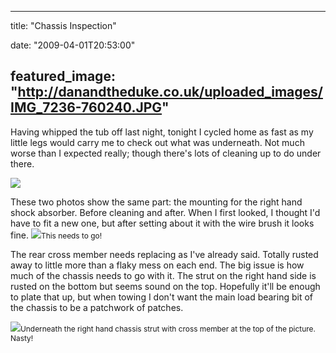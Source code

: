 
---
title: "Chassis Inspection"

date: "2009-04-01T20:53:00"

featured_image: "http://danandtheduke.co.uk/uploaded_images/IMG_7236-760240.JPG"
---


Having whipped the tub off last night, tonight I cycled home as fast as my little legs would carry me to check out what was underneath.  Not much worse than I expected really; though there's lots of cleaning up to do under there.

<a href="http://danandtheduke.co.uk/uploaded_images/IMG_7236-760245.JPG"><img src="/images/chassis-inspection/IMG_7236-760240.JPG"/></a>



These two photos show the same part:  the mounting for the right hand shock absorber.  Before cleaning and after.  When I first looked, I thought I'd have to fit a new one, but after setting about it with the wire brush it looks fine.
<a href="http://danandtheduke.co.uk/uploaded_images/IMG_7191-790705.JPG"><img src="/images/chassis-inspection/IMG_7191-790667.JPG"/></a><span style="font-size:85%;">This needs to go!</span>

The rear cross member needs replacing as I've already said.  Totally rusted away to little more than a flaky mess on each end.  The big issue is how much of the chassis needs to go with it.  The strut on the right hand side is rusted on the bottom but seems sound on the top.  Hopefully it'll be enough to plate that up, but when towing I don't want the main load bearing bit of the chassis to be a patchwork of patches.

<a href="http://danandtheduke.co.uk/uploaded_images/IMG_7207-760773.JPG"><img src="/images/chassis-inspection/IMG_7207-760730.JPG"/></a><span style="font-size:85%;">Underneath the right hand chassis strut with <span>cross member</span> at the top of the picture.  Nasty!</span>

